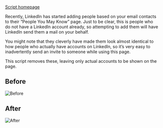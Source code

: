 [Script homepage](http://mathemaniac.org/wp/2014/02/removing-email-listings-from-linkedin/)

Recently, LinkedIn has started adding people based on your email contacts to their “People You May Know” page. Just to be clear, this is people who do not have a LinkedIn account already, so attempting to add them will have LinkedIn send them a mail on your behalf.

You might note that they cleverly have made them look almost identical to how people who actually have accounts on LinkedIn, so it’s very easy to inadvertently send an invite to someone while using this page.

This script removes these, leaving only actual accounts to be shown on the page.

## Before

![Before](http://mathemaniac.org/wp/wp-content/uploads/2014/02/pymk-pre.png)

## After

![After](http://mathemaniac.org/wp/wp-content/uploads/2014/02/pymk-after.png)
